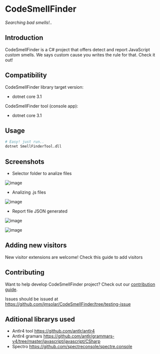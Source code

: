 # CodeSmellFinder
*Searching bad smells!..*
## Introduction

CodeSmellFinder is a C# project that offers detect and report JavaScript *custom* smells. We says custom cause you writes the rule for that. Check it out!

## Compatibility

CodeSmellFinder library target version:
 - dotnet core 3.1

CodeSmellFinder tool (console app):
 - dotnet core 3.1

## Usage

```bash
# Easy! just run..
dotnet SmellFinderTool.dll
```

## Screenshots

 - Selector folder to analize files
 
![image](https://user-images.githubusercontent.com/19495643/177678875-2d44b25b-c0d6-466e-986a-f7885996690b.png)

 - Analizing .js files
 
![image](https://user-images.githubusercontent.com/19495643/177678949-609a43ee-b595-49fd-a235-39ef090914f3.png)

 - Report file JSON generated
 
![image](https://user-images.githubusercontent.com/19495643/177678990-22328775-1e85-4560-8954-b4e6374d0981.png)

![image](https://user-images.githubusercontent.com/19495643/177679697-14216aae-c585-4b63-bc41-a89e58eaf910.png)

## Adding new visitors
New visitor extensions are welcome! Check this guide to add visitors

## Contributing

Want to help develop CodeSmellFinder project? Check out our [contribution guide](/CONTRIBUTING.md).

Issues should be issued at https://github.com/jmsolar/CodeSmellFinder/tree/testing-issue

## Aditional librarys used
*  Antlr4 tool https://github.com/antlr/antlr4
*  Antlr4 gramars https://github.com/antlr/grammars-v4/tree/master/javascript/javascript/CSharp
*  Spectro https://github.com/spectreconsole/spectre.console 
